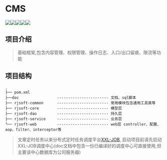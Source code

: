 # CMS

![](https://img.shields.io/badge/Spring%20Boot-2.3.10.RELEASE-green)![](https://img.shields.io/badge/Spring%20Security-2.3.10.RELEASE-green)![](https://img.shields.io/badge/Redis-5.0.7-red)![](https://img.shields.io/badge/MyBatis--Plus-3.3.1-yellow)![](https://img.shields.io/badge/JWT-0.9.1-yellowgreen)



## 项目介绍

> 基础框架,包含内容管理、权限管理、操作日志、入口/出口留痕、限流等功能



## 项目结构

```
.
├── pom.xml
├──doc                 ----------------------- 文档、sql脚本
├── rjsoft-common      ----------------------- 常用模块包含通用工具类等
├── rjsoft-core    	   ----------------------- 模型层
├── rjsoft-dao         ----------------------- 持久层
├── rjsoft-service     ----------------------- 业务层
└── rjsoft-web         ----------------------- web层 controller、配置、aop、filter、interceptor等
```



> 文章定时任务以来分布式定时任务调度平台[XXL-JOB](https://www.xuxueli.com/xxl-job/), 启动项目前请先启动XXL-JOB调度中心(doc文档中包含一份已编译好的调度中心可直接使用,但主要该中心数据库为公司服务器)


